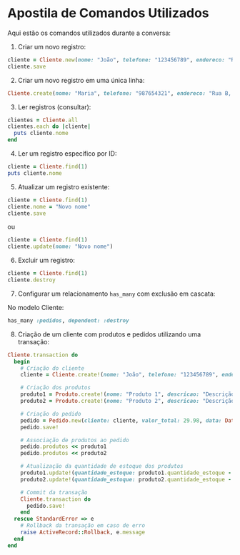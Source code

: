 # Apostila de Comandos Utilizados

Aqui estão os comandos utilizados durante a conversa:

1. Criar um novo registro:

```ruby
cliente = Cliente.new(nome: "João", telefone: "123456789", endereco: "Rua A, 123")
cliente.save
```

2. Criar um novo registro em uma única linha:

```ruby
Cliente.create(nome: "Maria", telefone: "987654321", endereco: "Rua B, 456")
```

3. Ler registros (consultar):

```ruby
clientes = Cliente.all
clientes.each do |cliente|
  puts cliente.nome
end
```

4. Ler um registro específico por ID:

```ruby
cliente = Cliente.find(1)
puts cliente.nome
```

5. Atualizar um registro existente:

```ruby
cliente = Cliente.find(1)
cliente.nome = "Novo nome"
cliente.save
```

ou

```ruby
cliente = Cliente.find(1)
cliente.update(nome: "Novo nome")
```

6. Excluir um registro:

```ruby
cliente = Cliente.find(1)
cliente.destroy
```

7. Configurar um relacionamento `has_many` com exclusão em cascata:

No modelo Cliente:

```ruby
has_many :pedidos, dependent: :destroy
```

8. Criação de um cliente com produtos e pedidos utilizando uma transação:

```ruby
Cliente.transaction do
  begin
    # Criação do cliente
    cliente = Cliente.create!(nome: "João", telefone: "123456789", endereco: "Rua A, 123")

    # Criação dos produtos
    produto1 = Produto.create!(nome: "Produto 1", descricao: "Descrição do Produto 1", valor: 9.99, quantidade_estoque: 10)
    produto2 = Produto.create!(nome: "Produto 2", descricao: "Descrição do Produto 2", valor: 19.99, quantidade_estoque: 5)

    # Criação do pedido
    pedido = Pedido.new(cliente: cliente, valor_total: 29.98, data: DateTime.now, endereco_completo: "Endereço do Pedido")
    pedido.save!

    # Associação de produtos ao pedido
    pedido.produtos << produto1
    pedido.produtos << produto2

    # Atualização da quantidade de estoque dos produtos
    produto1.update!(quantidade_estoque: produto1.quantidade_estoque - 1)
    produto2.update!(quantidade_estoque: produto2.quantidade_estoque - 1)

    # Commit da transação
    Cliente.transaction do
      pedido.save!
    end
  rescue StandardError => e
    # Rollback da transação em caso de erro
    raise ActiveRecord::Rollback, e.message
  end
end
```
